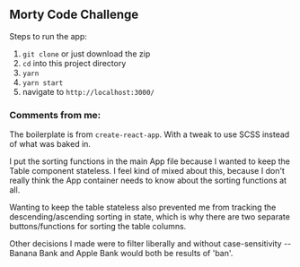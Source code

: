 ## Morty Code Challenge

Steps to run the app:
1. `git clone` or just download the zip
2. `cd` into this project directory
3. `yarn`
4. `yarn start`
5. navigate to `http://localhost:3000/`

### Comments from me:
The boilerplate is from `create-react-app`. With a tweak to use SCSS instead
of what was baked in.

I put the sorting functions in the main App file because I wanted to keep
the Table component stateless. I feel kind of mixed about this, because
I don't really think the App container needs to know about the sorting functions
at all.

Wanting to keep the table stateless also prevented me from tracking the
descending/ascending sorting in state, which is why there are two separate
buttons/functions for sorting the table columns.

Other decisions I made were to filter liberally and without case-sensitivity -- 
Banana Bank and Apple Bank would both be results of 'ban'.
